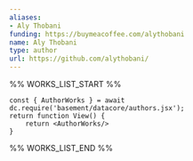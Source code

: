 ```yaml
---
aliases:
- Aly Thobani
funding: https://buymeacoffee.com/alythobani
name: Aly Thobani
type: author
url: https://github.com/alythobani/
---
```



%% WORKS_LIST_START %%

```datacorejsx
const { AuthorWorks } = await dc.require('basement/datacore/authors.jsx');
return function View() {
    return <AuthorWorks/>
}
```
%% WORKS_LIST_END %%
